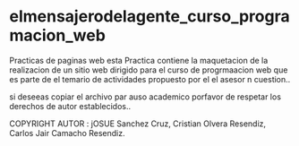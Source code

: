 # elmensajerodelagente_curso_programacion_web
Practicas de paginas web
esta  Practica contiene la maquetacion de la realizacion de un sitio web dirigido para el curso de progrmaacion web que es parte de el temario de 
actividades propuesto por el el asesor n cuestion..

si deseeas copiar el archivo par auso academico porfavor de respetar los derechos de autor establecidos..

COPYRIGHT 
AUTOR : jOSUE Sanchez Cruz, Cristian Olvera Resendiz, Carlos Jair Camacho Resendiz.
